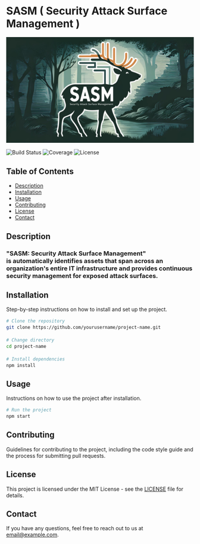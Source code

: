 # SASM ( Security Attack Surface Management )
![Banner Image](./resources/7.jpg)

![Build Status](https://img.shields.io/badge/build-passing-brightgreen)
![Coverage](https://img.shields.io/badge/coverage-95%25-brightgreen)
![License](https://img.shields.io/badge/license-MIT-blue)

## Table of Contents
- [Description](#description)
- [Installation](#installation)
- [Usage](#usage)
- [Contributing](#contributing)
- [License](#license)
- [Contact](#contact)

## Description
### "SASM: Security Attack Surface Management"</br> is automatically identifies assets that span across an organization's entire IT infrastructure and provides continuous security management for exposed attack surfaces.

## Installation
Step-by-step instructions on how to install and set up the project.

```bash
# Clone the repository
git clone https://github.com/yourusername/project-name.git

# Change directory
cd project-name

# Install dependencies
npm install
```

## Usage
Instructions on how to use the project after installation.

```bash
# Run the project
npm start
```

## Contributing
Guidelines for contributing to the project, including the code style guide and the process for submitting pull requests.

## License
This project is licensed under the MIT License - see the [LICENSE](LICENSE) file for details.

## Contact
If you have any questions, feel free to reach out to us at [email@example.com](mailto:email@example.com).
